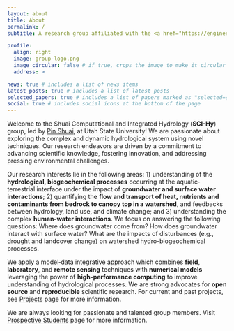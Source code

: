 ```yaml
---
layout: about
title: About
permalink: /
subtitle: A research group affiliated with the <a href="https://engineering.usu.edu/cee">Department of Civil and Environmental Engineering</a> and <a href="https://uwrl.usu.edu">Utah Water Resources Laboratory</a> at <a href="https://www.usu.edu">Utah State University</a> 

profile:
  align: right
  image: group-logo.png
  image_circular: false # if true, crops the image to make it circular
  address: >

news: true # includes a list of news items
latest_posts: true # includes a list of latest posts
selected_papers: true # includes a list of papers marked as "selected={true}"
social: true # includes social icons at the bottom of the page
---
```


Welcome to the Shuai Computational and Integrated Hydrology (**SCI-Hy**) group, led by [Pin Shuai](/members/Pin_Shuai), at Utah State University! We are passionate about exploring the complex and dynamic hydrological system using novel techniques. Our research endeavors are driven by a commitment to advancing scientific knowledge, fostering innovation, and addressing pressing environmental challenges. 

Our research interests lie in the following areas: 1) understanding of the **hydrological, biogeochemical processes** occurring at the aquatic‐terrestrial interface under the impact of **groundwater and surface water interactions**; 2) quantifying the **flow and transport of heat, nutrients and contaminants from bedrock to canopy top in a watershed**, and feedbacks between hydrology, land use, and climate change; and 3) understanding the complex **human-water interactions**. We focus on answering the following questions: Where does groundwater come from? How does groundwater interact with surface water? What are the impacts of disturbances (e.g., drought and landcover change) on watershed hydro-biogeochemical processes.

We apply a model‐data integrative approach which combines **field**, **laboratory**, and **remote sensing** techniques with **numerical models** leveraging the power of **high‐performance computing** to improve understanding of hydrological processes. We are strong advocates for **open source** and **reproducible** scientific research. For current and past projects, see [Projects](/projects) page for more information.

We are always looking for passionate and talented group members. Visit [Prospective Students](/prospective_students) page for more information.

